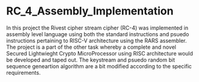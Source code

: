 # RC_4_Assembly_Implementation
In this project the Rivest cipher stream cipher (RC-4) was implemented in assembly level language using both the standard instructions and psuedo instructions pertaining to RISC-V architecture using the RARS assembler. The project is a part of the other task whereby a complete and novel Secured Lightwieght Crypto MicroProcessor using RISC architecture would be developed and taped out. The keystream and psuedo random bit sequence geneartion algorithm are a bit modified according to the specific requirements.
